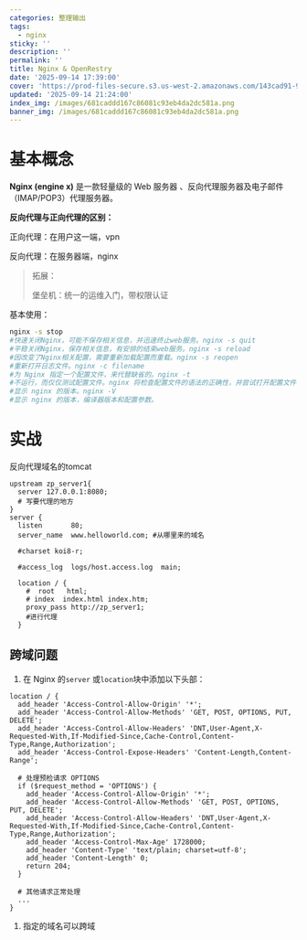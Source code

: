 ```yaml
---
categories: 整理输出
tags:
  - nginx
sticky: ''
description: ''
permalink: ''
title: Nginx & OpenRestry
date: '2025-09-14 17:39:00'
cover: 'https://prod-files-secure.s3.us-west-2.amazonaws.com/143cad91-961b-48b0-82dc-78fbb6eb5abe/b5169eb9-ccc9-44c2-9041-4163c757fcfc/90406427_p0.png?X-Amz-Algorithm=AWS4-HMAC-SHA256&X-Amz-Content-Sha256=UNSIGNED-PAYLOAD&X-Amz-Credential=ASIAZI2LB466XM56SZN6%2F20250917%2Fus-west-2%2Fs3%2Faws4_request&X-Amz-Date=20250917T020049Z&X-Amz-Expires=3600&X-Amz-Security-Token=IQoJb3JpZ2luX2VjEB8aCXVzLXdlc3QtMiJHMEUCICCRQywGn33J3ZCF5SyvCgQPhD4BJoH3Nvm1tZ%2BVMe7tAiEA7TTyGUhWU%2FyZQzHNtJkqxoZaWKD%2Bm5O9Y8dmQw499wMqiAQImP%2F%2F%2F%2F%2F%2F%2F%2F%2F%2FARAAGgw2Mzc0MjMxODM4MDUiDCTHg8yRexoPLWHUxSrcAxrXKOpIMa5OMhgd2LcLoyNw%2FUJhUW4GAieI%2BBeg6L8FHf61T85OGJnMAlnivzXbdWVTTPZ9iTaLI9ZjDGgg9SJxfPDBlpKD29P%2BcLvgcicJfEwJbopAgEFFSH4bsn635qGWlPcWJXNXQQ8I7EiatEAZxEUWB4%2FHFoCNbAYrWZJpVm3LLFjPxHWw2RvcUwmktIe3CBZlFTbrMnEXGRgAuDDIVZWgstoq%2BmNKPsHDtyTtaoMVTt0PS0x8cutTWn%2Bnld2kEaiS0fUesIaKI6Sb%2Fn1rfntbA0wXevHQODGJF56Ho8ugtR30OgSSPQ7fcnGHiULw%2FYaRz6qg7ae7cSXf4zwM58B%2FKwXh%2FWt5SDow0LpZ4zBTi9KcvrruNyU%2BaRev%2Fzc%2FTNq20fOqLN7xxOosN4sknDFYqxAbbNPUY%2FHqLCLdiCA2i1a50Kit52kiIxWMthwlAf4ezLNLpwqqy3q0i9zTYF%2FujnwaxpWVfworg3oxwJaJSSxZQd7AnwI%2FW6A4vWQhv2WJhl6g8n0QyDucNSzcJ5gQuomM37n%2FiCga%2Fw1qWdqiBZVsYtu9J8ezygklIujUI1PBuD0chsvdFOgac8gNvs4pcLidbS4EMBE0iMPAqDJ13oL%2FUeqA2Y0fMP%2Fbp8YGOqUBZnwxdBNmckSE3dazoH2r6Kkx%2BGfpWX83PnFTxLuwXdCWkwjXbwblXaH%2B4ALtZCSJ6i0Nlpm%2BpM5BATsAfeJfJICVmlNmQeZJw5XWOBCBwvqQeAjYf2n1RXzEE9YimSXmLaMuzbut5CT2bvpBzOcmG6GGL3F5TmaljtfqkPhkKeifulycE2os7DcL8WBOymIUFppCHz9uhxtBEDn52kSJl1oY2WYP&X-Amz-Signature=7aa39e0204b33545220f42a92db5257e7e09dbd32b9eeb0f0ab78f3fe1eadaf7&X-Amz-SignedHeaders=host&x-amz-checksum-mode=ENABLED&x-id=GetObject'
updated: '2025-09-14 21:24:00'
index_img: /images/681caddd167c86081c93eb4da2dc581a.png
banner_img: /images/681caddd167c86081c93eb4da2dc581a.png
---
```


# 基本概念


**Nginx (engine x)** 是一款轻量级的 Web 服务器 、反向代理服务器及电子邮件（IMAP/POP3）代理服务器。


**反向代理与正向代理的区别：**


正向代理：在用户这一端，vpn


反向代理：在服务器端，nginx

> 拓展：
>
> 堡垒机：统一的运维入门，带权限认证
>
>

基本使用：


```bash
nginx -s stop
#快速关闭Nginx，可能不保存相关信息，并迅速终止web服务。nginx -s quit
#平稳关闭Nginx，保存相关信息，有安排的结束web服务。nginx -s reload
#因改变了Nginx相关配置，需要重新加载配置而重载。nginx -s reopen
#重新打开日志文件。nginx -c filename
#为 Nginx 指定一个配置文件，来代替缺省的。nginx -t
#不运行，而仅仅测试配置文件。nginx 将检查配置文件的语法的正确性，并尝试打开配置文件中所引用到的文件。nginx -v
#显示 nginx 的版本。nginx -V
#显示 nginx 的版本，编译器版本和配置参数。
```


# 实战


反向代理域名的tomcat


```plain text
upstream zp_server1{
  server 127.0.0.1:8080;
  # 写要代理的地方
}
server {
  listen       80;
  server_name  www.helloworld.com; #从哪里来的域名

  #charset koi8-r;

  #access_log  logs/host.access.log  main;

  location / {
    #  root   html;
    # index  index.html index.htm;
    proxy_pass http://zp_server1;
    #进行代理
  }
```


## 跨域问题

1. 在 Nginx 的`server` 或`location`块中添加以下头部：

```plain text
location / {
  add_header 'Access-Control-Allow-Origin' '*';
  add_header 'Access-Control-Allow-Methods' 'GET, POST, OPTIONS, PUT, DELETE';
  add_header 'Access-Control-Allow-Headers' 'DNT,User-Agent,X-Requested-With,If-Modified-Since,Cache-Control,Content-Type,Range,Authorization';
  add_header 'Access-Control-Expose-Headers' 'Content-Length,Content-Range';

  # 处理预检请求 OPTIONS
  if ($request_method = 'OPTIONS') {
    add_header 'Access-Control-Allow-Origin' '*';
    add_header 'Access-Control-Allow-Methods' 'GET, POST, OPTIONS, PUT, DELETE';
    add_header 'Access-Control-Allow-Headers' 'DNT,User-Agent,X-Requested-With,If-Modified-Since,Cache-Control,Content-Type,Range,Authorization';
    add_header 'Access-Control-Max-Age' 1728000;
    add_header 'Content-Type' 'text/plain; charset=utf-8';
    add_header 'Content-Length' 0;
    return 204;
  }

  # 其他请求正常处理
  ...
}
```

1. 指定的域名可以跨域
